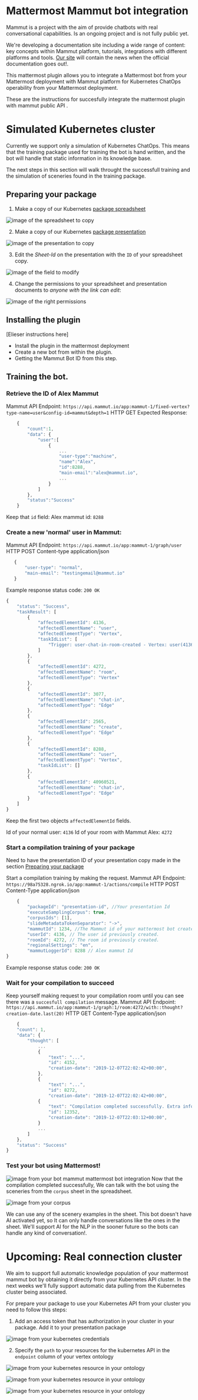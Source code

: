 # Mattermost Mammut bot integration

Mammut is a project with the aim of provide chatbots with real conversational capabilities. Is an ongoing project and is not fully public yet.

We're developing a documentation site including a wide range of content: key concepts within Mammut platform, tutorials, integrations with different platforms and tools. [Our site](https://mammut.io/) will contain the news when the official documentation goes out!.

This mattermost plugin allows you to integrate a Mattermost bot from your Mattermost deployment with Mammut platform for Kubernetes ChatOps operability from your Mattermost deployment.

These are the instructions for succesfully integrate the mattermost plugin with mammut public API .

# Simulated Kubernetes cluster 

Currently we support only a simulation of Kubernetes ChatOps. This means that the training package used for training the bot is hand written, and the bot will handle that static information in its knowledge base.

The next steps in this section will walk throught the successfull training and the simulation of sceneries found in the training package.

## Preparing your package

1. Make a copy of our Kubernetes [package spreadsheet](https://docs.google.com/spreadsheets/d/1TvcBhs9SBTnQx3FVP6wNA0doga8HyGMsFKN5-tRmvDY)

![image of the spreadsheet to copy](/imgs/doc8.png)

2. Make a copy of our Kubernetes [package presentation](https://docs.google.com/presentation/d/1fe9aNv4EAS7QIUY0zqZtEv6la91_V_D1IMQSFhP-Q1g)

![image of the presentation to copy](/imgs/doc7.png)

3. Edit the *Sheet-Id* on the presentation with the `ID` of your spreadsheet copy.

![image of the field to modify](/imgs/doc6.png)

4. Change the permissions to your spreadsheet and presentation documents to *anyone with the link can edit*:

 ![image of the right permissions](/imgs/doc7.png)

## Installing the plugin

[Elieser instructions here]
* Install the plugin in the mattermost deployment
* Create a new bot from within the plugin.
* Getting the Mammut Bot ID from this step. 

## Training the bot.

### Retrieve the ID of Alex Mammut
Mammut API Endpoint: `https://api.mammut.io/app:mammut-1/fixed-vertex?type-name=user&config-id=mammut&depth=1`
HTTP GET
Expected Response: 
```javascript
    {
        "count":1,
        "data": { 
            "user":[
                {
                    ...
                    "user-type":"machine",
                    "name":"Alex",
                    "id":8288,
                    "main-email":"alex@mammut.io",
                    ...
                }
            ]
        },
        "status":"Success"
    }
```

Keep that `id` field:
Alex mammut id: `8288`

### Create a new 'normal' user in Mammut: 
Mammut API Endpoint: `https://api.mammut.io/app:mammut-1/graph/user`
HTTP POST
Content-type application/json
```javascript
   {
       "user-type": "normal",
       "main-email": "testingemail@mammut.io"
   } 
```
Example response status code: `200 OK`
```javascript
{
    "status": "Success",
    "taskResult": [
        {
            "affectedElementId": 4136,
            "affectedElementName": "user",
            "affectedElementType": "Vertex",
            "taskIdList": [
                "Trigger: user-chat-in-room-created - Vertex: user(4136)"
            ]
        },
        {
            "affectedElementId": 4272,
            "affectedElementName": "room",
            "affectedElementType": "Vertex"
        },
        {
            "affectedElementId": 3077,
            "affectedElementName": "chat-in",
            "affectedElementType": "Edge"
        },
        {
            "affectedElementId": 2565,
            "affectedElementName": "create",
            "affectedElementType": "Edge"
        },
        {
            "affectedElementId": 8288,
            "affectedElementName": "user",
            "affectedElementType": "Vertex",
            "taskIdList": []
        },
        {
            "affectedElementId": 40960521,
            "affectedElementName": "chat-in",
            "affectedElementType": "Edge"
        }
    ]
}
```
Keep the first two objects `affectedElementId` fields. 

Id of your normal user: `4136` 
Id of your room with Mammut Alex: `4272`  

### Start a compilation training of your package

Need to have the presentation ID of your presentation copy made in the section [Preparing your package](##preparing-your-package)

Start a compilation training by making the request. 
Mammut API Endpoint: `https://98a75328.ngrok.io/app:mammut-1/actions/compile`
HTTP POST
Content-Type application/json

```javascript
    {
        "packageId": "presentation-id", //Your presentation Id
        "executeSamplingCorpus": true,
        "corpusIds": [1],
        "slideMetadataTokenSeparator": "->",
        "mammutId": 1234, //The Mammut id of your mattermost bot created using the plugin
        "userId": 4136, // The user id previously created.
        "roomId": 4272, // The room id previously created.
        "regionalSettings": "en",
        "mammutLoggerId": 8288 // Alex mammut Id
}
```
Example response status code: `200 OK`

### Wait for your compilation to succeed

Keep yourself making request to your compilation room until you can see there was a `succesfull compilation` message.
Mammut API Endpoint: `https://api.mammut.io/app:mammut-1/graph:1/room:4272/with::thought?creation-date.last(20)`
HTTP GET
Content-Type application/json

```javascript
    {
    "count": 1,
    "data": {
        "thought": [
            ...
            {
                "text": "...",
                "id": 4152,
                "creation-date": "2019-12-07T22:02:42+00:00",
            },
            {
                "text": "...",
                "id": 8272,
                "creation-date": "2019-12-07T22:02:42+00:00",
            {
                "text": "Compilation completed successfully. Extra information: Finished compilation for Compilation Task: 4176 - Compilation Summary:Mammut: 4176: Total of Variables: 15 - Total of Synthetic Dictionary Entries: 23 - Total of Tuples: 16",
                "id": 12352,
                "creation-date": "2019-12-07T22:03:12+00:00",
            }
            ...
        ]
    },
    "status": "Success"
}
```

### Test your bot using Mattermost!

![image from your bot mammut mattermost bot integration](./imgs/doc5.png)
Now that the compilation completed successfully, We can talk with the bot using the sceneries from the `corpus` sheet in the spreadsheet.

![image from your corpus](./imgs/doc10.png)

We can use any of the scenery examples in the sheet. This bot doesn't have AI activated yet, so It can only handle conversations like the ones in the sheet.
We'll support AI for the NLP in the sooner future so the bots can handle any kind of conversation!.

# Upcoming: Real connection cluster

We aim to support full automatic knowledge population of your mattermost mammut bot by obtaining it directly from your Kubernetes API cluster.
In the next weeks we'll fully support automatic data pulling from the Kubernetes cluster being associated.

For prepare your package to use your Kubernetes API from your cluster you need to follow this steps:

1. Add an access token that has authorization in your cluster in your package. Add it to your presentation package

![image from your kubernetes credentials](./imgs/doc1.png)

2. Specify the `path` to your resources for the kubernetes API in the `endpoint` column of your vertex ontology

![image from your kubernetes resource in your ontology](./imgs/doc2.png)

![image from your kubernetes resource in your ontology](./imgs/doc3.png)

![image from your kubernetes resource in your ontology](./imgs/doc4.png)
